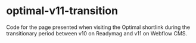 # optimal-v11-transition
Code for the page presented when visiting the Optimal shortlink during the transitionary period between v10 on Readymag and v11 on Webflow CMS.
